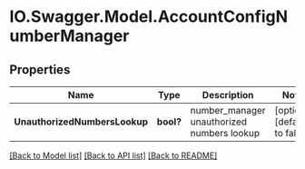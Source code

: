 # IO.Swagger.Model.AccountConfigNumberManager
## Properties

Name | Type | Description | Notes
------------ | ------------- | ------------- | -------------
**UnauthorizedNumbersLookup** | **bool?** | number_manager unauthorized numbers lookup | [optional] [default to false]

[[Back to Model list]](../README.md#documentation-for-models) [[Back to API list]](../README.md#documentation-for-api-endpoints) [[Back to README]](../README.md)

